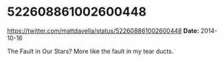 # 522608861002600448
https://twitter.com/mattdavella/status/522608861002600448
**Date:** 2014-10-16

The Fault in Our Stars? More like the fault in my tear ducts.
